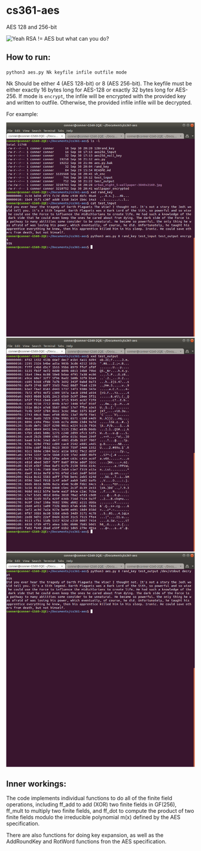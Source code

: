 # cs361-aes
AES 128 and 256-bit

![Yeah RSA != AES but what can you do?](https://imgs.xkcd.com/comics/security.png)

## How to run:
`python3 aes.py Nk keyfile infile outfile mode`

Nk Should be either 4 (AES 128-bit) or 8 (AES 256-bit).
The keyfile must be either exactly 16 bytes long  for AES-128 or exactly 32 bytes long for AES-256.
If mode is `encrypt`, the infile will be encrypted with the provided key and written to outfile. Otherwise, the provided infile infile will be decrypted.

For example:

![Encrypt](https://raw.githubusercontent.com/connernewman/cs361-aes/master/p1.png)
![Encrypted](https://raw.githubusercontent.com/connernewman/cs361-aes/master/p2.png)
![Decrypt](https://raw.githubusercontent.com/connernewman/cs361-aes/master/p3.png)

## Inner workings:
The code implements individual functions to do all of the finite field operations, including ff_add to add (XOR) two finite fields in GF(256), ff_mult to multiply two finite fields, and ff_dot to compute the product of two finite fields modulo the irreducible polynomial m(x) defined by the AES specification.

There are also functions for doing key expansion, as well as the AddRoundKey and RotWord functions fron the AES specification.
